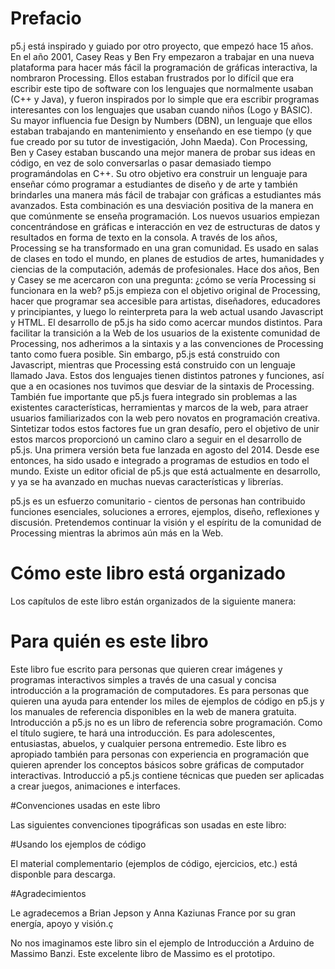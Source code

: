 # Prefacio

p5.j está inspirado y guiado por otro proyecto, que empezó hace 15 años. En el año 2001, Casey Reas y Ben Fry empezaron a trabajar en una nueva plataforma para hacer más fácil la programación de gráficas interactiva, la nombraron Processing. Ellos estaban frustrados por lo difícil que era escribir este tipo de software con los lenguajes que normalmente usaban (C++ y Java), y fueron inspirados por lo simple que era escribir programas interesantes con los lenguajes que usaban cuando niños (Logo y BASIC). Su mayor influencia fue Design by Numbers (DBN), un lenguaje que ellos estaban trabajando en mantenimiento y enseñando en ese tiempo (y que fue creado por su tutor de investigación, John Maeda).
Con Processing, Ben y Casey estaban buscando una mejor manera de probar sus ideas en código, en vez de solo conversarlas o pasar demasiado tiempo programándolas en C++. Su otro objetivo era construir un lenguaje para enseñar cómo programar a estudiantes de diseño y de arte y también brindarles una manera más fácil de trabajar con gráficas a estudiantes más avanzados. Esta combinación es una desviación positiva de la manera en que comúnmente se enseña programación. Los nuevos usuarios empiezan concentrándose en gráficas e interacción en vez de estructuras de datos y resultados en forma de texto en la consola.
A través de los años, Processing se ha transformado en una gran comunidad. Es usado en salas de clases en todo el mundo, en planes de estudios de artes, humanidades y ciencias de la computación, además de profesionales.
Hace dos años, Ben y Casey se me acercaron con una pregunta: ¿cómo se vería Processing si funcionara en la web? p5.js empieza con el objetivo original de Processing, hacer que programar sea accesible para artistas, diseñadores, educadores y principiantes, y luego lo reinterpreta para la web actual usando Javascript y HTML.
El desarrollo de p5.js ha sido como acercar mundos distintos. Para facilitar la transición a la Web de los usuarios de la existente comunidad de Processing, nos adherimos a la sintaxis y a las convenciones de Processing tanto como fuera posible. Sin embargo, p5.js está construido con Javascript, mientras que Processing está construido con un lenguaje llamado Java. Estos dos lenguajes tienen distintos patrones y funciones, así que a en ocasiones nos tuvimos que desviar de la sintaxis de Processing. También fue importante que p5.js fuera integrado sin problemas a las existentes características, herramientas y marcos de la web, para atraer usuarios familiarizados con la web pero novatos en programación creativa. Sintetizar todos estos factores fue un gran desafío, pero el objetivo de unir estos marcos proporcionó un camino claro a seguir en el desarrollo de p5.js.
Una primera versión beta fue lanzada en agosto del 2014. Desde ese entonces, ha sido usado e integrado a programas de estudios en todo el mundo. Existe un editor oficial de p5.js que está actualmente en desarrollo, y ya se ha avanzado en muchas nuevas características y librerías.

p5.js es un esfuerzo comunitario - cientos de personas han contribuido funciones esenciales, soluciones a errores, ejemplos, diseño, reflexiones y discusión. Pretendemos continuar la visión y el espíritu de la comunidad de Processing mientras la abrimos aún más en la Web.

# Cómo este libro está organizado

Los capítulos de este libro están organizados de la siguiente manera:

# Para quién es este libro

Este libro fue escrito para personas que quieren crear imágenes y programas interactivos simples a través de una casual y concisa introducción a la programación de computadores. Es para personas que quieren una ayuda para entender los miles de ejemplos de código en p5.js y los manuales de referencia disponibles en la web de manera gratuita. Introducción a p5.js no es un libro de referencia sobre programación. Como el título sugiere, te hará una introducción. Es para adolescentes, entusiastas, abuelos, y cualquier persona entremedio.
Este libro es apropiado también para personas con experiencia en programación que quieren aprender los conceptos básicos sobre gráficas de computador interactivas. Introducció a p5.js contiene técnicas que pueden ser aplicadas a crear juegos, animaciones e interfaces.

#Convenciones usadas en este libro

Las siguientes convenciones tipográficas son usadas en este libro:

#Usando los ejemplos de código

El material complementario (ejemplos de código, ejercicios, etc.) está disponble para descarga.

#Agradecimientos

Le agradecemos a Brian Jepson y Anna Kaziunas France por su gran energía, apoyo y visión.ç

No nos imaginamos este libro sin el ejemplo de Introducción a Arduino de Massimo Banzi. Este excelente libro de Massimo es el prototipo.
